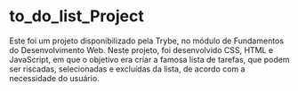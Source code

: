 # to_do_list_Project

Este foi um projeto disponibilizado pela Trybe, no módulo de Fundamentos do Desenvolvimento Web.
Neste projeto, foi desenvolvido CSS, HTML e JavaScript, em que o objetivo era criar a famosa lista de tarefas, que podem ser riscadas, selecionadas e excluídas da lista, de acordo com a necessidade do usuário.
